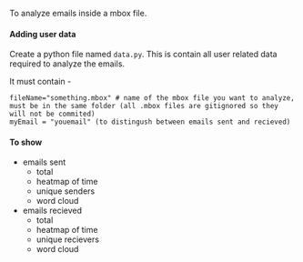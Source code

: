To analyze emails inside a mbox file.

#### Adding user data
Create a python file named `data.py`. This is contain all user related data required to analyze the emails.

It must contain  - 

```
fileName="something.mbox" # name of the mbox file you want to analyze, must be in the same folder (all .mbox files are gitignored so they will not be commited)
myEmail = "youemail" (to distingush between emails sent and recieved)
```


#### To show 
- emails sent
	- total 
	- heatmap of time 
	- unique senders
	- word cloud
- emails recieved
	- total  
	- heatmap of time
	- unique recievers
	- word cloud  
